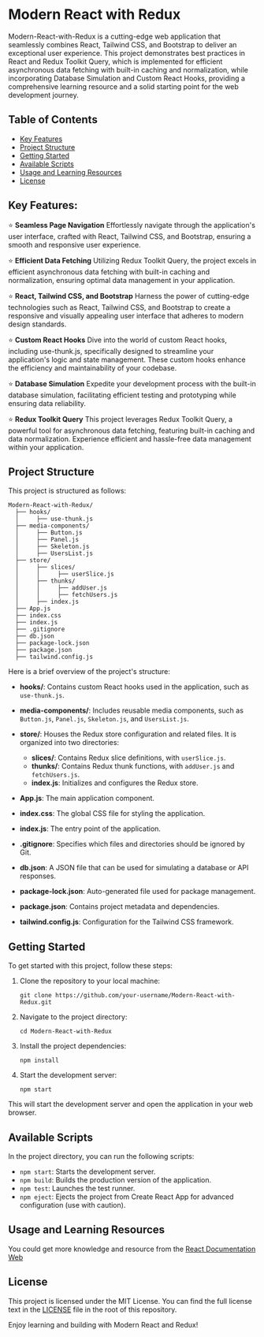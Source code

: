 # Modern React with Redux

Modern-React-with-Redux is a cutting-edge web application that seamlessly combines React, Tailwind CSS, and Bootstrap to deliver an exceptional user experience. This project demonstrates best practices in React and Redux Toolkit Query, which is implemented for efficient asynchronous data fetching with built-in caching and normalization, while incorporating Database Simulation and Custom React Hooks, providing a comprehensive learning resource and a solid starting point for the web development journey.

## Table of Contents

- [Key Features](#key-features)
- [Project Structure](#project-structure)
- [Getting Started](#getting-started)
- [Available Scripts](#available-scripts)
- [Usage and Learning Resources](#usage-and-learning-resources)
- [License](#license)

## Key Features:

⭐ **Seamless Page Navigation**
Effortlessly navigate through the application's user interface, crafted with React, Tailwind CSS, and Bootstrap, ensuring a smooth and responsive user experience.

⭐ **Efficient Data Fetching**
Utilizing Redux Toolkit Query, the project excels in efficient asynchronous data fetching with built-in caching and normalization, ensuring optimal data management in your application.

⭐ **React, Tailwind CSS, and Bootstrap**
Harness the power of cutting-edge technologies such as React, Tailwind CSS, and Bootstrap to create a responsive and visually appealing user interface that adheres to modern design standards.

⭐ **Custom React Hooks**
Dive into the world of custom React hooks, including use-thunk.js, specifically designed to streamline your application's logic and state management. These custom hooks enhance the efficiency and maintainability of your codebase.

⭐ **Database Simulation**
Expedite your development process with the built-in database simulation, facilitating efficient testing and prototyping while ensuring data reliability.

⭐ **Redux Toolkit Query**
This project leverages Redux Toolkit Query, a powerful tool for asynchronous data fetching, featuring built-in caching and data normalization. Experience efficient and hassle-free data management within your application.

## Project Structure

This project is structured as follows:

```
Modern-React-with-Redux/
  ├── hooks/
  │     ├── use-thunk.js
  ├── media-components/
  │     ├── Button.js
  │     ├── Panel.js
  │     ├── Skeleton.js
  │     ├── UsersList.js
  ├── store/
  │     ├── slices/
  │     │     ├── userSlice.js
  │     ├── thunks/
  │     │     ├── addUser.js
  │     │     ├── fetchUsers.js
  │     ├── index.js
  ├── App.js
  ├── index.css
  ├── index.js
  ├── .gitignore
  ├── db.json
  ├── package-lock.json
  ├── package.json
  ├── tailwind.config.js
```

Here is a brief overview of the project's structure:

- **hooks/**: Contains custom React hooks used in the application, such as `use-thunk.js`.

- **media-components/**: Includes reusable media components, such as `Button.js`, `Panel.js`, `Skeleton.js`, and `UsersList.js`.

- **store/**: Houses the Redux store configuration and related files. It is organized into two directories:
  - **slices/**: Contains Redux slice definitions, with `userSlice.js`.
  - **thunks/**: Contains Redux thunk functions, with `addUser.js` and `fetchUsers.js`.
  - **index.js**: Initializes and configures the Redux store.

- **App.js**: The main application component.

- **index.css**: The global CSS file for styling the application.

- **index.js**: The entry point of the application.

- **.gitignore**: Specifies which files and directories should be ignored by Git.

- **db.json**: A JSON file that can be used for simulating a database or API responses.

- **package-lock.json**: Auto-generated file used for package management.

- **package.json**: Contains project metadata and dependencies.

- **tailwind.config.js**: Configuration for the Tailwind CSS framework.

## Getting Started

To get started with this project, follow these steps:

1. Clone the repository to your local machine:

   ```shell
   git clone https://github.com/your-username/Modern-React-with-Redux.git
   ```

2. Navigate to the project directory:

   ```shell
   cd Modern-React-with-Redux
   ```

3. Install the project dependencies:

   ```shell
   npm install
   ```

4. Start the development server:

   ```shell
   npm start
   ```

This will start the development server and open the application in your web browser.

## Available Scripts

In the project directory, you can run the following scripts:

- `npm start`: Starts the development server.
- `npm build`: Builds the production version of the application.
- `npm test`: Launches the test runner.
- `npm eject`: Ejects the project from Create React App for advanced configuration (use with caution).

## Usage and Learning Resources

You could get more knowledge and resource from the [React Documentation Web](https://create-react-app.dev/docs/documentation-intro)

## License

This project is licensed under the MIT License. You can find the full license text in the [LICENSE](LICENSE) file in the root of this repository.

Enjoy learning and building with Modern React and Redux!
